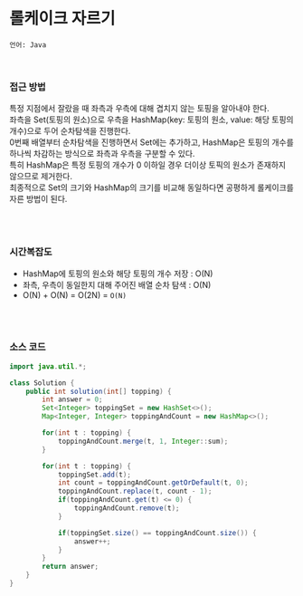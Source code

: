 # 롤케이크 자르기

    언어: Java

<br>

### 접근 방법

특정 지점에서 잘랐을 때 좌측과 우측에 대해 겹치지 않는 토핑을 알아내야 한다. <br>
좌측을 Set(토핑의 원소)으로 우측을 HashMap(key: 토핑의 원소, value: 해당 토핑의 개수)으로 두어 순차탐색을 진행한다. <br>
0번째 배열부터 순차탐색을 진행하면서 Set에는 추가하고, HashMap은 토핑의 개수를 하나씩 차감하는 방식으로 좌측과 우측을 구분할 수 있다. <br> 
특히 HashMap은 특정 토핑의 개수가 0 이하일 경우 더이상 토픽의 원소가 존재하지 않으므로 제거한다. <br>
최종적으로 Set의 크기와 HashMap의 크기를 비교해 동일하다면 공평하게 롤케이크를 자른 방법이 된다.

<br>
<br>

### 시간복잡도

- HashMap에 토핑의 원소와 해당 토핑의 개수 저장 : O(N)
- 좌측, 우측이 동일한지 대해 주어진 배열 순차 탐색 : O(N)
- O(N) + O(N) = O(2N) = `O(N)`

<br>
<br>

### 소스 코드
```java
import java.util.*;

class Solution {
    public int solution(int[] topping) {
        int answer = 0;
        Set<Integer> toppingSet = new HashSet<>();
        Map<Integer, Integer> toppingAndCount = new HashMap<>();

        for(int t : topping) {
            toppingAndCount.merge(t, 1, Integer::sum);
        }

        for(int t : topping) {
            toppingSet.add(t);
            int count = toppingAndCount.getOrDefault(t, 0);
            toppingAndCount.replace(t, count - 1);
            if(toppingAndCount.get(t) <= 0) {
                toppingAndCount.remove(t);
            }

            if(toppingSet.size() == toppingAndCount.size()) {
                answer++;
            }
        }
        return answer;
    }
}
```